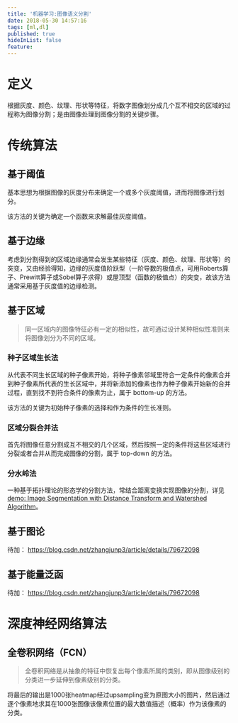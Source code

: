```yaml
---
title: '机器学习:图像语义分割'
date: 2018-05-30 14:57:16
tags: [ml,dl]
published: true
hideInList: false
feature: 
---
```


# 定义

根据灰度、颜色、纹理、形状等特征，将数字图像划分成几个互不相交的区域的过程称为图像分割；是由图像处理到图像分割的关键步骤。

# 传统算法

## 基于阈值

基本思想为根据图像的灰度分布来确定一个或多个灰度阈值，进而将图像进行划分。

该方法的关键为确定一个函数来求解最佳灰度阈值。

## 基于边缘

考虑到分割得到的区域边缘通常会发生某些特征（灰度、颜色、纹理、形状等）的突变，又由经验得知，边缘的灰度值阶跃型（一阶导数的极值点，可用Roberts算子、Prewitt算子或Sobel算子求得）或屋顶型（函数的极值点）的突变，故该方法通常采用基于灰度值的边缘检测。

## 基于区域

> 同一区域内的图像特征必有一定的相似性，故可通过设计某种相似性准则来将图像划分为不同的区域。

### 种子区域生长法

从代表不同生长区域的种子像素开始，将种子像素邻域里符合一定条件的像素合并到种子像素所代表的生长区域中，并将新添加的像素也作为种子像素开始新的合并过程，直到找不到符合条件的像素为止，属于 bottom-up 的方法。

该方法的关键为初始种子像素的选择和作为条件的生长准则。

### 区域分裂合并法

首先将图像任意分割成互不相交的几个区域，然后按照一定的条件将这些区域进行分裂或者合并从而完成图像的分割，属于 top-down 的方法。

### 分水岭法

一种基于拓扑理论的形态学的分割方法，常结合距离变换实现图像的分割，详见[demo: Image Segmentation with Distance Transform and Watershed Algorithm](https://docs.opencv.org/trunk/d2/dbd/tutorial_distance_transform.html)。

## 基于图论

待加： https://blog.csdn.net/zhangjunp3/article/details/79672098

## 基于能量泛函

待加： https://blog.csdn.net/zhangjunp3/article/details/79672098

# 深度神经网络算法

## 全卷积网络（FCN）

> 全卷积网络是从抽象的特征中恢复出每个像素所属的类别，即从图像级别的分类进一步延伸到像素级别的分类。

将最后的输出是1000张heatmap经过upsampling变为原图大小的图片，然后通过逐个像素地求其在1000张图像该像素位置的最大数值描述（概率）作为该像素的分类。
